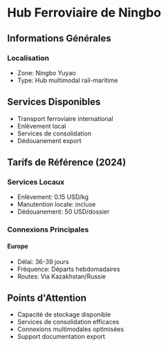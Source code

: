 # Hub Ferroviaire de Ningbo

## Informations Générales
### Localisation
- Zone: Ningbo Yuyao
- Type: Hub multimodal rail-maritime

## Services Disponibles
- Transport ferroviaire international
- Enlèvement local
- Services de consolidation
- Dédouanement export

## Tarifs de Référence (2024)
### Services Locaux
- Enlèvement: 0.15 USD/kg
- Manutention locale: incluse
- Dédouanement: 50 USD/dossier

### Connexions Principales
#### Europe
- Délai: 36-39 jours
- Fréquence: Départs hebdomadaires
- Routes: Via Kazakhstan/Russie

## Points d'Attention
- Capacité de stockage disponible
- Services de consolidation efficaces
- Connexions multimodales optimisées
- Support documentation export 